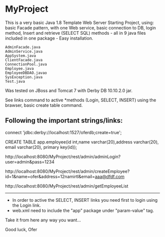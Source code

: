 # MyProject
This is a very basic Java 1.8 Template Web Server Starting Project, using: basic Facade pattern, with one Web service, basic connection to DB, login method, Insert and retrieve (SELECT SQL) methods - all in 9 java files included in one package - Easy installation.

	AdminFacade.java 
	AdminService.java 
	AppSystem.java 	
	ClientFacade.java 
	ConnectionPool.java 
	Employee.java 
	EmployeeDBDAO.javao
	SysException.java 
	Test.java

Was tested on JBoss and Tomcat 7 with Derby DB 10.10.2.0 jar.

See links command to active *methods (Login, SELECT, INSERT) using the brawser, basic create table command.

Following the important strings/links:
-------------------------------------
 connect 'jdbc:derby://localhost:1527/oferdb;create=true';
 
 CREATE TABLE app.employee(id int,name varchar(20),address varchar(20), email varchar(20), primary key(id));
 
 http://localhost:8080/MyProject/rest/admin/adminLogin?user=admin&pass=1234
 
 http://localhost:8080/MyProject/rest/admin/createEmployee?id=1&name=ofer&address=12namirtl&email=aaa@dfdf.com
 
 http://localhost:8080/MyProject/rest/admin/getEmployeeList
 
------------------------------------- 
 * In order to active the SELECT, INSERT links you need first to login using the Login link.
 * web.xml need to include the "app" package under "param-value" tag. 

Take it from here any way you want...

Good luck,
Ofer
